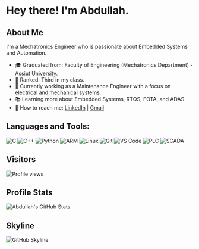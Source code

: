 # Hey there! I'm Abdullah.

## About Me

I'm a Mechatronics Engineer who is passionate about Embedded Systems and Automation.

- 🎓 Graduated from: Faculty of Engineering (Mechatronics Department) - Assiut University.
- 🌟 Ranked: Third in my class.
- 👷️ Currently working as a Maintenance Engineer with a focus on electrical and mechanical systems.
- 📚 Learning more about Embedded Systems, RTOS, FOTA, and ADAS.
- 📢 How to reach me: [LinkedIn](https://www.linkedin.com/in/your-profile) | [Gmail](mailto:your-email@gmail.com)

## Languages and Tools:

![C](https://img.shields.io/badge/-C-A8B9CC?style=flat-square&logo=c&logoColor=white)
![C++](https://img.shields.io/badge/-C++-00599C?style=flat-square&logo=c%2B%2B&logoColor=white)
![Python](https://img.shields.io/badge/-Python-3776AB?style=flat-square&logo=python&logoColor=white)
![ARM](https://img.shields.io/badge/-ARM-0091BD?style=flat-square&logo=arm&logoColor=white)
![Linux](https://img.shields.io/badge/-Linux-FCC624?style=flat-square&logo=linux&logoColor=black)
![Git](https://img.shields.io/badge/-Git-F05032?style=flat-square&logo=git&logoColor=white)
![VS Code](https://img.shields.io/badge/-VS%20Code-007ACC?style=flat-square&logo=visual-studio-code&logoColor=white)
![PLC](https://img.shields.io/badge/-PLC-00427E?style=flat-square&logo=siemens&logoColor=white)
![SCADA](https://img.shields.io/badge/-SCADA-FF7F00?style=flat-square&logo=scada&logoColor=white)

## Visitors

![Profile views](https://komarev.com/ghpvc/?username=your-github-username&color=blue&style=flat-square)

## Profile Stats

![Abdullah's GitHub Stats](https://github-readme-stats.vercel.app/api?username=your-github-username&show_icons=true&theme=radical)

## Skyline

![GitHub Skyline](https://github.com/your-github-username/your-github-username/blob/main/skyline.png)
